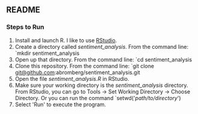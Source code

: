 ## README

### Steps to Run

1. Install and launch R. I like to use [RStudio](http://www.rstudio.com/).
2. Create a directory called *sentiment_analysis*. From the command line: `mkdir sentiment_analysis
3. Open up that directory. From the command line: `cd sentiment_analysis
4. Clone this repository. From the command line: `git clone git@github.com:abromberg/sentiment_analysis.git
5. Open the file *sentiment_analysis.R* in RStudio.
6. Make sure your working directory is the *sentiment_analysis* directory. From RStudio, you can go to Tools -> Set Working Directory -> Choose Directory. Or you can run the command `setwd('*path/to/directory*')
7. Select 'Run' to execute the program.